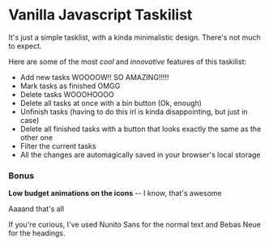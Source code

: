 # Vanilla Javascript Taskilist

It's just a simple tasklist, with a kinda minimalistic design. There's not much to expect.  

Here are some of the most _cool_ and _innovative_ features of this taskilist:

- Add new tasks WOOOOW!! SO AMAZING!!!!!
- Mark tasks as finished OMGG
- Delete tasks WOOOHOOOO
- Delete all tasks at once with a bin button (Ok, enough)
- Unfinish tasks (having to do this irl is kinda disappointing, but just in case)
- Delete all finished tasks with a button that looks exactly the same as the other one
- Filter the current tasks
- All the changes are automagically saved in your browser's local storage

### Bonus
**Low budget animations on the icons** -- I know, that's awesome
  
  
Aaaand that's all

If you're curious, I've used Nunito Sans for the normal text and Bebas Neue for the headings.
